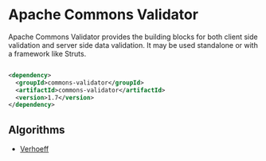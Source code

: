 # Apache Commons Validator

Apache Commons Validator provides the building blocks for both client side validation and server side data validation.
It may be used standalone or with a framework like Struts.

```xml

<dependency>
  <groupId>commons-validator</groupId>
  <artifactId>commons-validator</artifactId>
  <version>1.7</version>
</dependency>
```

## Algorithms

- [Verhoeff](docs/verhoeff.md)